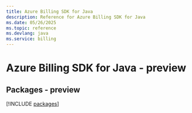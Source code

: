 ```yaml
---
title: Azure Billing SDK for Java
description: Reference for Azure Billing SDK for Java
ms.date: 05/26/2025
ms.topic: reference
ms.devlang: java
ms.service: billing
---
```

# Azure Billing SDK for Java - preview
## Packages - preview
[!INCLUDE [packages](billing-index.md)]